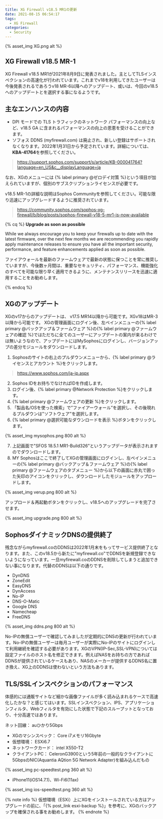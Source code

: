 ```yaml
---
title: XG Firewall v18.5 MR1の更新
date: 2021-08-15 06:54:17
tags:
  - XG Firewall
categories:
  - Security
---
```


{% asset_img XG.png alt %}

## XG Firewall v18.5 MR-1

XG Firewall v18.5 MR1が2021年8月9日に発表されました。主としてTLSインスペクションの高速化が行われています。これまでv18を利用してきたユーザーは今後発表されるであろうv18 MR-6以降へのアップデート、或いは、今回のv18.5へのアップデートとを選択する事になるようです。
<!-- more -->

## 主なエンハンスの内容

- DPI モードでの TLS トラフィックのネットワーク パフォーマンスの向上など、v18.5 GA に含まれるパフォーマンスの向上の恩恵を受けることができます。
- ソフォス DDNS (myfirewall.com) は廃止され、新しい登録はサポートされなくなります。2022年1月31日から予定されています。詳細については、**KBA-41764**を参照してください。
> https://support.sophos.com/support/s/article/KB-000041764?language=en_US&c__displayLanguage=ja

なお、XGのメニューには {% label primary @ゼロデイ対策 %}という項目が加えられていますが、個別のサブスクリプションライセンスが必要です。

v18.5 MR-1の詳細な説明はSophos Communityを参照してください。可能な限り迅速にアップグレードするように推奨されています。
> https://community.sophos.com/sophos-xg-firewall/b/blog/posts/sophos-firewall-v18-5-mr1-is-now-available

{% cq %}
**Upgrade as soon as possible**

While we always encourage you to keep your firewalls up to date with the latest firmware, over the next few months we are recommending you rapidly apply maintenance releases to ensure you have all the important security, performance, and feature enhancements applied as soon as possible.

ファイアウォールを最新のファームウェアで最新の状態に保つことを常に推奨していますが、今後数ヶ月間は、重要なセキュリティ、パフォーマンス、機能強化のすべてを可能な限り早く適用できるように、メンテナンスリリースを迅速に適用することをお勧めします。

{% endcq %}

## XGのアップデート

XGのv17からのアップデートは、 v17.5 MR14以降から可能です。XGv18はMR-3以降から可能です。
XGの管理画面にログイン後、左ペインメニューの{% label primary @バックアップ＆ファームウェア %}の{% label primary @ファームウェアの確認 %}ではただちに全てのユーザーにアップデートの案内が来るわけでは無いようなので、アップデートにはMySophosにログインし、バージョンアップの差分モジュールをダウンロードします。

1. Sophosのサイトの右上のプルダウンメニューから、{% label primary @ライセンスとアカウント %}をクリックします。
 > https://www.sophos.com/ja-jp.aspx
2. Sophos IDをお持ちでなければIDを作成します。
3. ログイン後、{% label primary @Network Protection %}をクリックします。
4. {% label primary @ファームウェアの更新 %}をクリックします。
5. 「製品名/OSを使った検索」で”ファイアーウォール”を選択し、その後現れるプルダウンは"ソフトウェア"を選択します。
6. {% label primary @選択可能なダウンロードを表示 %}ボタンをクリックします。

{% asset_img mysophos.png 800 alt %}

7. 上記画面で"SFOS 18.5.1 MR1-Build326"というアップデータが表示されますのでダウンロードします。
8. MY Sophosはここで終了してXGの管理画面にログインし、左ペインメニューの{% label primary @バックアップ＆ファームウェア %}の{% label primary @ファームウェアのタブメニュー %}から以下の画面に赤丸で囲った矢印のアイコンをクリックし、ダウンロードしたモジュールをアップロードします。

{% asset_img verup.png 800 alt %}

アップロード＆再起動ボタンをクリックし、v18.5へのアップグレードを完了させます。

{% asset_img upgrade.png 800 alt %}

## SophosダイナミックDNSの提供終了

残念ながらmyfirewall.coのDDNSは2022年1月末をもってサービス提供終了となります。また、このv18.5から新たに"myfirewall.co"でDDNSを新規登録できないようになっています。一旦myfirewall.coのDDNSを削除してしまうと追加できない事になります。代替のDDNSは以下の通りです。

- DynDNS
- ZoneEdit
- EasyDNS
- DynAccess
- No-IP
- DNS-O-Matic
- Google DNS
- Namecheap
- FreeDNS

{% asset_img ddns.png 800 alt %}

No-IPの無償ユーザーで確認してみましたが定期的にDNSの更新が行われています。No-IPの無償ユーザーは毎月ユーザーが実際にNo-IPのサイトにログインして利用継続を確認する必要があります。XGのVPN(IP-Sec,SSL-VPN)については設定ファイルのホスト名を修正できます。例えばNASをお持ちの方であればDDNSが提供されているケースもあり、NASのメーカーが提供するDDNS名に置き換え、XG上のDDNSは使わないという方法もあります。

## TLS/SSLインスペクションのパフォーマンス

体感的には通販サイトなど細かな画像ファイルが多く読み込まれるケースで高速化したかな？と感じてはいます。SSLインスペクション、IPS、アプリケーションフィルタ、Webフィルタを有効にした状態で下記のスループットとなっており、十分高速ではあります。

ネット回線： auひかり5Gbps
- XGのマシンスペック： Core i7メモリ16Gbyte
- 仮想環境： ESXi6.7
- ネットワークカード： intel X550-T2
- クライアントPC： CeleronG3900という5年前の一般的なクライアントに5GbpsのNIC(Aquantia AQtion 5G Network Adapter)を組み込んだもの

{% asset_img pc-speedtest.png 360 alt %}

- iPhone11(iOS14.7.1)、Wi-Fi6(11ax)

{% asset_img ios-speedtest.png 360 alt %}


{% note info %}
仮想環境（ESXi）上にXGをインストールされている方はアップグレードの前に、「{% post_link esxi-backup %}」を参考に、XGのバックアップを確保される事をお勧めします。
{% endnote %}